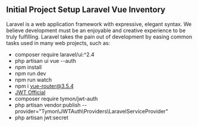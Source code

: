 ## Initial Project Setup Laravel Vue Inventory

Laravel is a web application framework with expressive, elegant syntax. We believe development must be an enjoyable and creative experience to be truly fulfilling. Laravel takes the pain out of development by easing common tasks used in many web projects, such as:

- composer require laravel/ui:^2.4
- php artisan ui vue --auth
- npm install
- npm run dev
- npm run watch
- npm i vue-router@3.5.4
- [JWT Official](https://jwt-auth.readthedocs.io/en/develop/)
- composer require tymon/jwt-auth
- php artisan vendor:publish --provider="Tymon\JWTAuth\Providers\LaravelServiceProvider"
- php artisan jwt:secret


